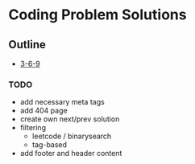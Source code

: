 # Coding Problem Solutions

## Outline

- [3-6-9](https://github.com/oneminch/coding-problem-solutions/tree/main/src/solutions/3-6-9)

### TODO

- add necessary meta tags
- add 404 page
- create own next/prev solution
- filtering
  - leetcode / binarysearch
  - tag-based
- add footer and header content
